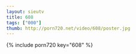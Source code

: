 ```yaml
--- 
layout: sieutv
title: 608
tags: ["000"]
thumb: http://porn720.net/video/608/poster.jpg
---
```

{% include porn720 key="608" %} 
